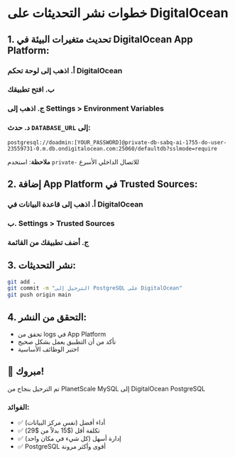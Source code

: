 # خطوات نشر التحديثات على DigitalOcean

## 1. تحديث متغيرات البيئة في DigitalOcean App Platform:

### أ. اذهب إلى لوحة تحكم DigitalOcean
### ب. افتح تطبيقك
### ج. اذهب إلى Settings > Environment Variables
### د. حدث `DATABASE_URL` إلى:
```
postgresql://doadmin:[YOUR_PASSWORD]@private-db-sabq-ai-1755-do-user-23559731-0.m.db.ondigitalocean.com:25060/defaultdb?sslmode=require
```
**ملاحظة**: استخدم `private-` للاتصال الداخلي الأسرع

## 2. إضافة App Platform في Trusted Sources:
### أ. اذهب إلى قاعدة البيانات في DigitalOcean
### ب. Settings > Trusted Sources
### ج. أضف تطبيقك من القائمة

## 3. نشر التحديثات:
```bash
git add .
git commit -m "الترحيل إلى PostgreSQL على DigitalOcean"
git push origin main
```

## 4. التحقق من النشر:
- تحقق من logs في App Platform
- تأكد من أن التطبيق يعمل بشكل صحيح
- اختبر الوظائف الأساسية

## 🎉 مبروك! 
تم الترحيل بنجاح من PlanetScale MySQL إلى DigitalOcean PostgreSQL

### الفوائد:
- ✅ أداء أفضل (نفس مركز البيانات)
- ✅ تكلفة أقل ($15 بدلاً من $29)
- ✅ إدارة أسهل (كل شيء في مكان واحد)
- ✅ PostgreSQL أقوى وأكثر مرونة 